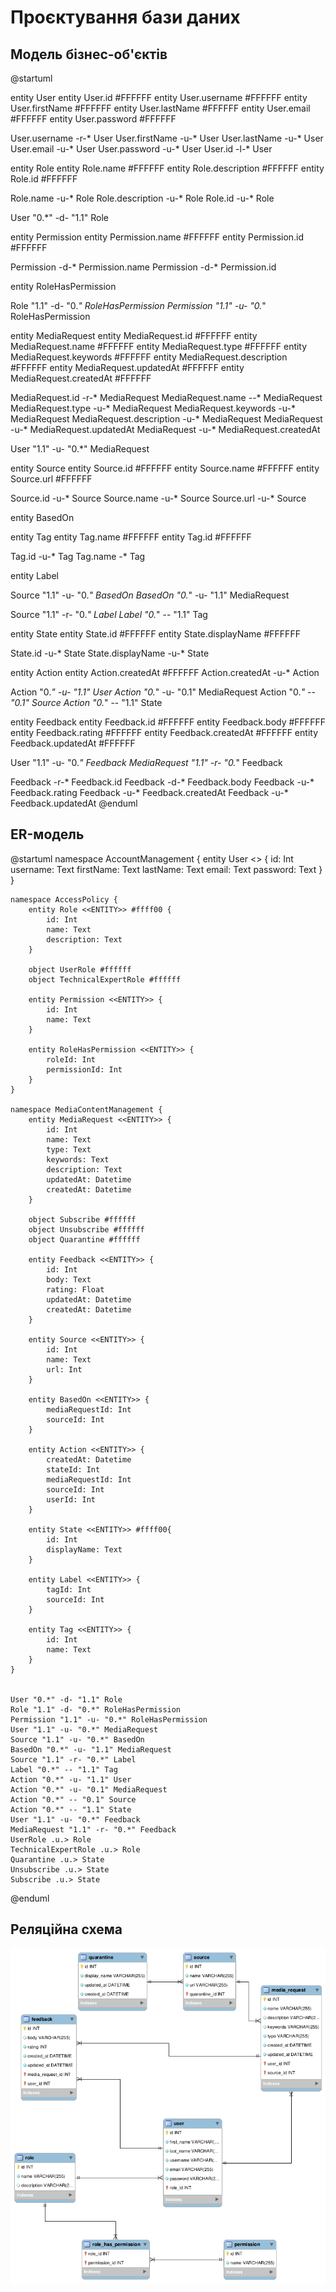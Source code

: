# Проєктування бази даних

## Модель бізнес-об'єктів

@startuml

entity User
entity User.id #FFFFFF
entity User.username #FFFFFF
entity User.firstName #FFFFFF
entity User.lastName #FFFFFF
entity User.email #FFFFFF
entity User.password #FFFFFF

User.username -r-* User
User.firstName -u-* User
User.lastName -u-* User
User.email -u-* User
User.password -u-* User
User.id -l-* User

entity Role
entity Role.name #FFFFFF
entity Role.description #FFFFFF
entity Role.id #FFFFFF

Role.name -u-* Role
Role.description -u-* Role
Role.id -u-* Role

User "0.*" -d- "1.1" Role

entity Permission
entity Permission.name #FFFFFF
entity Permission.id #FFFFFF

Permission -d-* Permission.name
Permission -d-* Permission.id

entity RoleHasPermission

Role "1.1" -d- "0.*" RoleHasPermission
Permission "1.1" -u- "0.*" RoleHasPermission

entity MediaRequest
entity MediaRequest.id #FFFFFF
entity MediaRequest.name #FFFFFF
entity MediaRequest.type #FFFFFF
entity MediaRequest.keywords #FFFFFF
entity MediaRequest.description #FFFFFF
entity MediaRequest.updatedAt #FFFFFF
entity MediaRequest.createdAt #FFFFFF

MediaRequest.id -r-* MediaRequest
MediaRequest.name --* MediaRequest
MediaRequest.type -u-* MediaRequest
MediaRequest.keywords -u-* MediaRequest
MediaRequest.description -u-* MediaRequest
MediaRequest -u-* MediaRequest.updatedAt
MediaRequest -u-* MediaRequest.createdAt

User "1.1" -u- "0.*" MediaRequest

entity Source
entity Source.id #FFFFFF
entity Source.name #FFFFFF
entity Source.url #FFFFFF

Source.id -u-* Source
Source.name -u-* Source
Source.url -u-* Source


entity BasedOn

entity Tag
entity Tag.name  #FFFFFF
entity Tag.id  #FFFFFF

Tag.id -u-* Tag
Tag.name -* Tag


entity Label

Source "1.1" -u- "0.*" BasedOn
BasedOn "0.*" -u- "1.1" MediaRequest

Source "1.1" -r- "0.*" Label
Label "0.*" -- "1.1" Tag


entity State
entity State.id #FFFFFF
entity State.displayName #FFFFFF

State.id -u-* State 
State.displayName -u-* State 


entity Action
entity Action.createdAt  #FFFFFF
Action.createdAt -u-* Action

Action "0.*" -u- "1.1" User
Action "0.*" -u- "0.1" MediaRequest
Action "0.*" -- "0.1" Source
Action "0.*" -- "1.1" State

entity Feedback
entity Feedback.id #FFFFFF
entity Feedback.body #FFFFFF
entity Feedback.rating #FFFFFF
entity Feedback.createdAt #FFFFFF
entity Feedback.updatedAt #FFFFFF

User "1.1" -u- "0.*" Feedback
MediaRequest "1.1" -r- "0.*" Feedback

Feedback -r-* Feedback.id
Feedback -d-* Feedback.body
Feedback -u-* Feedback.rating
Feedback -u-* Feedback.createdAt
Feedback -u-* Feedback.updatedAt
@enduml

## ER-модель

@startuml
    namespace AccountManagement {
        entity User <<ENTITY>> {
            id: Int
            username: Text
            firstName: Text
            lastName: Text
            email: Text
            password: Text
        }
    }

    namespace AccessPolicy {
        entity Role <<ENTITY>> #ffff00 {
            id: Int
            name: Text
            description: Text
        }

        object UserRole #ffffff
        object TechnicalExpertRole #ffffff

        entity Permission <<ENTITY>> {
            id: Int
            name: Text
        }

        entity RoleHasPermission <<ENTITY>> {
            roleId: Int
            permissionId: Int
        }
    }

    namespace MediaContentManagement {
        entity MediaRequest <<ENTITY>> {
            id: Int
            name: Text
            type: Text
            keywords: Text
            description: Text
            updatedAt: Datetime
            createdAt: Datetime
        }

        object Subscribe #ffffff
        object Unsubscribe #ffffff
        object Quarantine #ffffff

        entity Feedback <<ENTITY>> {
            id: Int
            body: Text
            rating: Float
            updatedAt: Datetime
            createdAt: Datetime
        }

        entity Source <<ENTITY>> {
            id: Int
            name: Text
            url: Int
        }

        entity BasedOn <<ENTITY>> {
            mediaRequestId: Int
            sourceId: Int
        }

        entity Action <<ENTITY>> {
            createdAt: Datetime
            stateId: Int
            mediaRequestId: Int
            sourceId: Int
            userId: Int
        }

        entity State <<ENTITY>> #ffff00{
            id: Int
            displayName: Text
        }

        entity Label <<ENTITY>> {
            tagId: Int
            sourceId: Int
        }

        entity Tag <<ENTITY>> {
            id: Int
            name: Text
        }
    }


    User "0.*" -d- "1.1" Role
    Role "1.1" -d- "0.*" RoleHasPermission
    Permission "1.1" -u- "0.*" RoleHasPermission
    User "1.1" -u- "0.*" MediaRequest
    Source "1.1" -u- "0.*" BasedOn
    BasedOn "0.*" -u- "1.1" MediaRequest
    Source "1.1" -r- "0.*" Label
    Label "0.*" -- "1.1" Tag
    Action "0.*" -u- "1.1" User
    Action "0.*" -u- "0.1" MediaRequest
    Action "0.*" -- "0.1" Source
    Action "0.*" -- "1.1" State
    User "1.1" -u- "0.*" Feedback
    MediaRequest "1.1" -r- "0.*" Feedback
    UserRole .u.> Role
    TechnicalExpertRole .u.> Role
    Quarantine .u.> State
    Unsubscribe .u.> State
    Subscribe .u.> State

@enduml

## Реляційна схема

<p align="center">
  <img src="./media/relationalSchema.png" width="600">
</p>